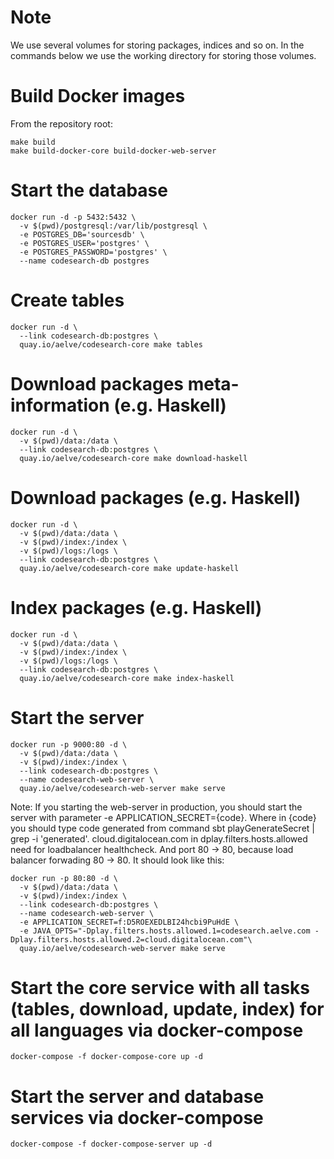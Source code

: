 # Note

We use several volumes for storing packages, indices and so on. In the
commands below we use the working directory for storing those volumes.

# Build Docker images

From the repository root:

```
make build
make build-docker-core build-docker-web-server
```

# Start the database

```
docker run -d -p 5432:5432 \
  -v $(pwd)/postgresql:/var/lib/postgresql \
  -e POSTGRES_DB='sourcesdb' \
  -e POSTGRES_USER='postgres' \
  -e POSTGRES_PASSWORD='postgres' \
  --name codesearch-db postgres
```

# Create tables

```
docker run -d \
  --link codesearch-db:postgres \
  quay.io/aelve/codesearch-core make tables
```

# Download packages meta-information (e.g. Haskell)

```
docker run -d \
  -v $(pwd)/data:/data \
  --link codesearch-db:postgres \
  quay.io/aelve/codesearch-core make download-haskell
```

# Download packages (e.g. Haskell)

```
docker run -d \
  -v $(pwd)/data:/data \
  -v $(pwd)/index:/index \
  -v $(pwd)/logs:/logs \
  --link codesearch-db:postgres \
  quay.io/aelve/codesearch-core make update-haskell
```
# Index packages (e.g. Haskell)

```
docker run -d \
  -v $(pwd)/data:/data \
  -v $(pwd)/index:/index \
  -v $(pwd)/logs:/logs \
  --link codesearch-db:postgres \
  quay.io/aelve/codesearch-core make index-haskell
```

# Start the server

```
docker run -p 9000:80 -d \
  -v $(pwd)/data:/data \
  -v $(pwd)/index:/index \
  --link codesearch-db:postgres \
  --name codesearch-web-server \
  quay.io/aelve/codesearch-web-server make serve
```
Note: If you starting the web-server in production, you should start the server with parameter -e APPLICATION_SECRET={code}. 
Where in {code} you should type code generated from command sbt playGenerateSecret | grep -i 'generated'. 
cloud.digitalocean.com in dplay.filters.hosts.allowed need for loadbalancer healthcheck.
And port 80 -> 80, because load balancer forwading 80 -> 80.
It should look like this:
```
docker run -p 80:80 -d \
  -v $(pwd)/data:/data \
  -v $(pwd)/index:/index \
  --link codesearch-db:postgres \
  --name codesearch-web-server \
  -e APPLICATION_SECRET=f:D5ROEXEDLBI24hcbi9PuHdE \
  -e JAVA_OPTS="-Dplay.filters.hosts.allowed.1=codesearch.aelve.com -Dplay.filters.hosts.allowed.2=cloud.digitalocean.com"\
  quay.io/aelve/codesearch-web-server make serve
```
# Start the core service with all tasks (tables, download, update, index) for all languages via docker-compose

```
docker-compose -f docker-compose-core up -d
```

# Start the server and database services via docker-compose

```
docker-compose -f docker-compose-server up -d
```